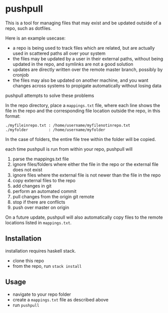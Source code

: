 # pushpull

This is a tool for managing files that may exist and be updated outside of a repo, such as dotfiles.

Here is an example usecase:

- a repo is being used to track files which are related, but are actually used in scattered paths all over your system
- the files may be updated by a user in their external paths, without being updated in the repo, and symlinks are not a good solution
- updates are directly written over the remote master branch, possibly by cronjob
- the files may also be updated on another machine, and you want changes across systems to propigate automatically without losing data

pushpull attempts to solve these problems

In the repo directory, place a `mappings.txt` file, where each line shows the file in the repo and the corresponding file location outside the repo, in this format:

```
./myfileinrepo.txt : /home/username/myfilenotinrepo.txt
./myfolder         : /home/username/myfolder
```

In the case of folders, the entire file tree within the folder will be copied.

each time pushpull is run from within your repo,  pushpull will

1. parse the mappings.txt file
2. ignore files/folders where either the file in the repo or the external file does not exist
3. ignore files where the external file is not newer than the file in the repo
4. copy external files to the repo
5. add changes in git
6. perform an automated commit
7. pull changes from the origin git remote
8. stop if there are conflicts
9. push over master on origin

On a future update, pushpull will also automatically copy files to the remote locations listed in `mappings.txt`.

## Installation

installation requires haskell stack.

- clone this repo
- from the repo, run `stack install`

## Usage

- navigate to your repo folder
- create a `mappings.txt` file as described above
- run `pushpull`
